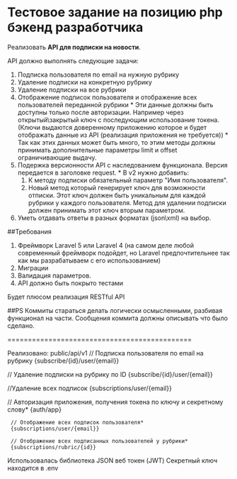 Тестовое задание на позицию php бэкенд разработчика
=============================

Реализовать **API для подписки на новости**.

API должно выполнять следующие задачи:

  1. Подписка пользователя по email на нужную рубрику
  2. Удаление подписки на конкретную рубрику
  3. Удаление подписки на все рубрики
  4. Отображение подписок пользователя и отображение всех пользователей переданной рубрики 
    * Эти данные должны быть доступны только после авторизации. Например через открытый\закрытый ключ с последующим использование токена. (Ключи выдаются доверенному приложению которое и будет отображать данные из API (реализация приложения не требуется))
    * Так как этих данных может быть много, то этим методы должны принимать дополнительные параметры limit и offset ограничивающие выдачу.
  5. Подержка версионности API с наследованием функционала. Версия передается в заголовке request.
    * В v2 нужно добавить:
      1. К методу подписки обязательный параметр "Имя пользователя".
      2. Новый метод который генерирует ключ для возможности отписки. Этот ключ должен быть уникальным для каждой рубрики у каждого пользователя. Метод для удалении подписки должен принимать этот ключ вторым параметром.
  6. Уметь отдавать ответы в разных форматах (json\xml) на выбор.
  
##Требования
  1. Фреймворк Laravel 5 или Laravel 4 (на самом деле любой современный фреймворк подойдет, но Laravel предпочтительнее так как мы разрабатываем с его использованием)
  2. Миграции
  3. Валидация параметров.
  4. API должно быть покрыто тестами

Будет плюсом реализация RESTful API
  
##PS
  Коммиты стараться делать логически осмысленными, разбивая функционал на части. Сообщения коммита должны описывать что было сделано.


=============================================

Реализовано:
    public/api/v1
 // Подписка пользователя по email на рубрику
 {subscribe/{id}/user/{email}}

 // Удаление подписки на рубрику по ID
 {subscribe/{id}/user/{email}}

 //Удаление всех подписок
 {subscriptions/user/{email}}

 // Авторизация приложения, получения токена по ключу и секретному слову*
{auth/app}

     // Отображение всех подписок пользователя*
     {subscriptions/user/{email}}

     // Отображение всех подписанных пользователей у рубрики*
     {subscriptions/rubric/{id}}

Использовалась библиотека  JSON веб токен (JWT)
Секретный ключ находится в .env
